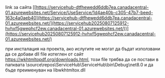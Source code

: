 link за сайта [[https://servicehub-dtfhewedd6ddb7ea.canadacentral-01.azurewebsites.net/Service/UseService/1d4ae40b-c305-47b7-beed-163c4a0aeb40](https://servicehub-dtfhewedd6ddb7ea.canadacentral-01.azurewebsites.net/](https://servicehub20250807125912-hvhxf5gwephcf2ew.canadacentral-01.azurewebsites.net/))](https://servicehub20250807125912-hvhxf5gwephcf2ew.canadacentral-01.azurewebsites.net/)

при инсталация на проекта, ако ислугите не могат да бъдат използвани да се добави dll file изтеглен от сайт https://wkhtmltopdf.org/downloads.html, този file трябва да се постави в папквата \source\repos\ServiceHub\ServiceHub\bin\Debug\net8.0 и да бъде преименуван на libwkhtmltox.dll
